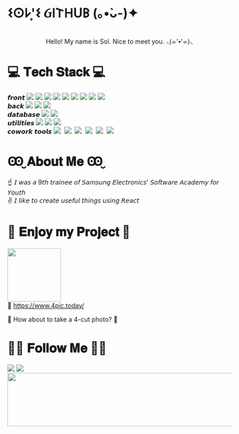 

<!-- ![header](https://capsule-render.vercel.app/api?type=Waving&color=0:5c8eb7,100:575893&height=200&section=header&text=sol's%20github&fontSize=90&fontAlignY=40&animation=fadeIn&strokeWidth=2&stroke=ffffff&fontColor=ffffff) -->
<h1>
𐌔𐌏𐌋'͎𐌔 Ᏽ𐌉𐌕𐋏𝖴𐌁 (｡•̀ᴗ-)✦
</h1>
<div align="center">
<br />
Hello! My name is Sol. Nice to meet you. ⸜(⌯'▾'⌯)⸜

</div>
<h1>💻 𝐓𝐞𝐜𝐡 𝐒𝐭𝐚𝐜𝐤 💻</h1>
<p align="left">
 <span>𝙛𝙧𝙤𝙣𝙩</span>
 <img src="https://img.shields.io/badge/typescript-3178C6?style=flat-square&logo=typescript&logoColor=white"/>
 <img src="https://img.shields.io/badge/Javascript-ffb13b?style=flat-square&logo=javascript&logoColor=white"/>
 <img src="https://img.shields.io/badge/React-61DAFB?style=flat-square&logo=React&logoColor=white"/>
 <img src="https://img.shields.io/badge/Next.js-000000?style=flat-square&logo=Next.js&logoColor=white"/>
 <img src="https://img.shields.io/badge/HTML5-E34F26?style=flat-square&logo=HTML5&logoColor=white"/>
 <img src="https://img.shields.io/badge/CSS3-809CC9?style=flat-square&logo=CSS3&logoColor=white"/>
 <img src="https://img.shields.io/badge/Tailwind CSS-06B6D4?style=flat-square&logo=Tailwind CSS&logoColor=white"/>
 <img src="https://img.shields.io/badge/styled components-DB7093?style=flat-square&logo=styled-components&logoColor=white"/>
 <img src="https://img.shields.io/badge/Vue.js-4FC08D?style=flat-square&logo=vuedotjs&logoColor=white"/>

  
 <br />
 <span>𝙗𝙖𝙘𝙠</span>
 <img src="https://img.shields.io/badge/Python-3766AB?style=flat-square&logo=Python&logoColor=white"/>
 <img src="https://img.shields.io/badge/Django-092E20?style=flat-square&logo=django&logoColor=white"/>
 <img src="https://img.shields.io/badge/Node.js-FE5196?style=flat-square&logo=Node.js&logoColor=white"/>
 <br />
 <span>𝙙𝙖𝙩𝙖𝙗𝙖𝙨𝙚</span>
 <img src="https://img.shields.io/badge/Mysql-A5915F?style=flat-square&logo=MySql&logoColor=white"/> 
 <img src="https://img.shields.io/badge/MongoDB-47A248?style=flat-square&logo=MongoDB&logoColor=white"/>
 <br />
 <span>𝙪𝙩𝙞𝙡𝙞𝙩𝙞𝙚𝙨</span>
 <img src="https://img.shields.io/badge/Vercel-000000?style=flat-square&logo=Vercel&logoColor=white"/>
 <img src="https://img.shields.io/badge/AWS-232F3E?style=flat-square&logo=AmazonAWS&logoColor=white"/> 
 <img src="https://img.shields.io/badge/Microsoft Azure-2496ED?style=flat-square&logo=Microsoft Azure&logoColor=white"/>&nbsp
 </br>
 <span>𝙘𝙤𝙬𝙤𝙧𝙠 𝙩𝙤𝙤𝙡𝙨</span>
 <img src="https://img.shields.io/badge/Github-181717?style=flat-square&logo=github&logoColor=white"/>&nbsp
 <img src="https://img.shields.io/badge/Gitlab-FC6D26?style=flat-square&logo=gitlab&logoColor=white"/>&nbsp
 <img src="https://img.shields.io/badge/Jira-0052CC?style=flat-square&logo=Jira&logoColor=white"/>&nbsp
 <img src="https://img.shields.io/badge/Notion-000000?style=flat-square&logo=Notion&logoColor=white"/>&nbsp
 <img src="https://img.shields.io/badge/Figma-F24E1E?style=flat-square&logo=Figma&logoColor=white"/>&nbsp
 <img src="https://img.shields.io/badge/Postman-FF6C37?style=flat-square&logo=postman&logoColor=white"/>&nbsp
</p>


<h1>Ꙭ̮ 𝐀𝐛𝐨𝐮𝐭 𝐌𝐞 Ꙭ̮</h1>
<p align="left">
☝️ 𝘐 𝘸𝘢𝘴 𝘢 9𝘵𝘩 𝘵𝘳𝘢𝘪𝘯𝘦𝘦 𝘰𝘧 𝘚𝘢𝘮𝘴𝘶𝘯𝘨 𝘌𝘭𝘦𝘤𝘵𝘳𝘰𝘯𝘪𝘤𝘴' 𝘚𝘰𝘧𝘵𝘸𝘢𝘳𝘦 𝘈𝘤𝘢𝘥𝘦𝘮𝘺 𝘧𝘰𝘳 𝘠𝘰𝘶𝘵𝘩
<br />
✌️ 𝘐 𝘭𝘪𝘬𝘦 𝘵𝘰 𝘤𝘳𝘦𝘢𝘵𝘦 𝘶𝘴𝘦𝘧𝘶𝘭 𝘵𝘩𝘪𝘯𝘨𝘴 𝘶𝘴𝘪𝘯𝘨 𝘙𝘦𝘢𝘤𝘵


<h1> 🎉 𝐄𝐧𝐣𝐨𝐲 𝐦𝐲 𝐏𝐫𝐨𝐣𝐞𝐜𝐭 🎉 </h1>

<a href="https://www.4pic.today/">
<img width="120px" src="https://github.com/user-attachments/assets/ad5c81f4-8096-488d-b86e-daf28bb9c297"/><br/>
</a>
 🔗
<a href="https://www.4pic.today/"> https://www.4pic.today/</a>

<p>🔼 How about to take a 4-cut photo? 🔼 </p>
<h1>🙋‍♀️ 𝐅𝐨𝐥𝐥𝐨𝐰 𝐌𝐞 🙋‍♀️ </h1>
<a href="https://velog.io/@s01k1m/posts"><img src="https://img.shields.io/badge/Tech%20Blog-11B48A?style=flat-square&logo=Vimeo&logoColor=white&link=https://velog.io/@s01k1m/posts"/></a>
<a href="mailto:sk618dev@gmail.com"><img src="https://img.shields.io/badge/Gmail-d14836?style=flat-square&logo=Gmail&logoColor=white&link=sk618dev@gmail.com"/></a>
<br/>
<!-- 
 go to see the UEFA game and F1.
 -->
  

<!--
**s0lk1m/s0lk1m** is a ✨ _special_ ✨ repository because its `README.md` (this file) appears on your GitHub profile.

Here are some ideas to get you started:


- 💬 Ask me about ...
- 📫 How to reach me: ...
- 😄 Pronouns: ...
- ⚡ Fun fact: ...
-->


<a href="https://github.com/devxb/gitanimals">
  <img
    src="https://render.gitanimals.org/lines/s01k1m?pet-id=602352517804158466"
    width="600"
    height="120"
  />
</a>
  
